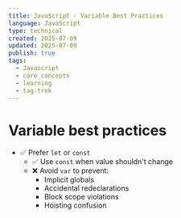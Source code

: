 ```yaml
---
title: JavaScript - Variable Best Practices
language: JavaScript
type: technical
created: 2025-07-09
updated: 2025-07-09
publish: true
tags:
  - Javascript
  - core_concepts
  - learning
  - tag-trek
---
```


# Variable best practices
- ✅ Prefer `let` or `const`
    - ✅ Use `const` when value shouldn't change
    - ❌ Avoid `var` to prevent:
        - Implicit globals
        - Accidental redeclarations
        - Block scope violations
        - Hoisting confusion